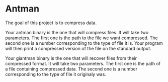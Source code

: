 # Antman

The goal of this project is to compress data.

Your antman binary is the one that will compress files. It will take two parameters. The first one is the path
to the file we want compressed. The second one is a number corresponding to the type of file it is.
Your program will then print a compressed version of the file on the standard output.

Your giantman binary is the one that will recover files from their compressed format. It will take two parameters. The first one is the path of a file containing compressed data. The second one is a number corresponding to the type of file it originaly was.
